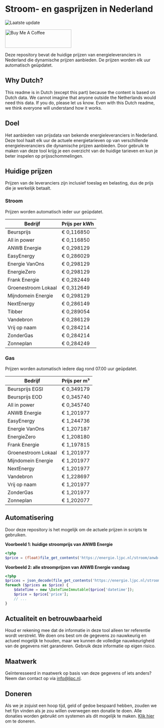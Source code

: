 # Stroom- en gasprijzen in Nederland

![Laatste update](https://img.shields.io/badge/laatste%20update-2025--06--05%2007%3A00%20CET-brightgreen)

<a href="https://www.buymeacoffee.com/Lars-" target="_blank"><img src="https://cdn.buymeacoffee.com/buttons/v2/default-orange.png" alt="Buy Me A Coffee" height="60" style="height: 60px !important;width: 217px !important;" ></a>

Deze repository bevat de huidige prijzen van energieleveranciers in Nederland die dynamische prijzen aanbieden. De prijzen worden elk uur automatisch geüpdatet.

## Why Dutch?

This readme is in Dutch (except this part) because the content is based on Dutch data. We cannot imagine that anyone outside the Netherlands would need this data. If you do, please let us know. Even with this Dutch readme, we think
everyone will understand how it works.

## Doel

Het aanbieden van prijsdata van bekende energieleveranciers in Nederland. Deze tool haalt elk uur de actuele energietarieven op van verschillende energieleveranciers die dynamische prijzen aanbieden. Door gebruik te maken van deze tool
krijg je een overzicht van de huidige tarieven en kun je beter inspelen op prijsschommelingen.

## Huidige prijzen

Prijzen van de leveranciers zijn inclusief toeslag en belasting, dus de prijs die je werkelijk betaalt.

### Stroom

Prijzen worden automatisch ieder uur geüpdatet.

 Bedrijf | Prijs per kWh 
---------|---------------
Beursprijs | € 0,116850
All in power | € 0,116850
ANWB Energie | € 0,298129
EasyEnergy | € 0,286029
Energie VanOns | € 0,298129
EnergieZero | € 0,298129
Frank Energie | € 0,282449
Groenestroom Lokaal | € 0,312649
Mijndomein Energie | € 0,298129
NextEnergy | € 0,286149
Tibber | € 0,289054
Vandebron | € 0,286129
Vrij op naam | € 0,284214
ZonderGas | € 0,284214
Zonneplan | € 0,284249


### Gas

Prijzen worden automatisch iedere dag rond 07.00 uur geüpdatet.

 Bedrijf | Prijs per m³ 
---------|--------------
Beursprijs EGSI | € 0,349179
Beursprijs EOD | € 0,345740
All in power | € 0,345740
ANWB Energie | € 1,201977
EasyEnergy | € 1,244736
Energie VanOns | € 1,207187
EnergieZero | € 1,208180
Frank Energie | € 1,197815
Groenestroom Lokaal | € 1,201977
Mijndomein Energie | € 1,201977
NextEnergy | € 1,201977
Vandebron | € 1,228697
Vrij op naam | € 1,201977
ZonderGas | € 1,201977
Zonneplan | € 1,202077


## Automatisering

Door deze repository is het mogelijk om de actuele prijzen in scripts te gebruiken.

**Voorbeeld 1: huidige stroomprijs van ANWB Energie**

```php
<?php
$price = (float)file_get_contents('https://energie.ljpc.nl/stroom/anwb-energie-nu.txt');

```

**Voorbeeld 2: alle stroomprijzen van ANWB Energie vandaag**

```php
<?php
$prices = json_decode(file_get_contents('https://energie.ljpc.nl/stroom/all-in-power-vandaag.json'),true);
foreach ($prices as $price) {
    $dateTime = new \DateTimeImmutable($price['datetime']);
    $price = $price['price'];
    // ...
}
```

## Actualiteit en betrouwbaarheid

Houd er rekening mee dat de informatie in deze tool alleen ter referentie wordt verstrekt. We doen ons best om de gegevens zo nauwkeurig en actueel mogelijk te houden, maar we kunnen de volledige nauwkeurigheid van de gegevens niet
garanderen. Gebruik deze informatie op eigen risico.

## Maatwerk

Geïnteresseerd in maatwerk op basis van deze gegevens of iets anders? Neem dan contact op
via [info@ljpc.nl](mailto:info@ljpc.nl?subject=Energie%20prijzen).

## Doneren

Als we je zojuist een hoop tijd, geld of gedoe bespaard hebben, zouden we het fijn vinden als je zou willen overwegen een
donatie te doen. Alle donaties worden gebruikt om systemen als dit mogelijk te
maken. [Klik hier](https://www.buymeacoffee.com/Lars-) om te doneren.
